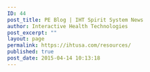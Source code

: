 ```yaml
---
ID: 44
post_title: PE Blog | IHT Spirit System News
author: Interactive Health Technologies
post_excerpt: ""
layout: page
permalink: https://ihtusa.com/resources/
published: true
post_date: 2015-04-14 10:13:18
---
```

<div id="pl-44"  class="panel-layout" ><div id="pg-44-0"  class="panel-grid panel-no-style"  data-style="{&quot;background_display&quot;:&quot;tile&quot;,&quot;cell_alignment&quot;:&quot;flex-start&quot;}" ><div id="pgc-44-0-0"  class="panel-grid-cell"  data-weight="1" ><div id="panel-44-0-0-0" class="so-panel widget panel-first-child panel-last-child" data-index="0" data-style="{&quot;background_display&quot;:&quot;tile&quot;,&quot;featured_widgets&quot;:&quot;&quot;,&quot;bigger_title&quot;:&quot;&quot;}" ></div></div></div></div>

<style type="text/css" class="panels-style" data-panels-style-for-post="44">@import url(https://ihtusa.com/wp-content/plugins/siteorigin-panels/css/front-flex.css); #pgc-44-0-0 { width:100%;width:calc(100% - ( 0 * 30px ) ) } #pl-44 .so-panel { margin-bottom:30px } #pl-44 .so-panel:last-child { margin-bottom:0px } #pg-44-0.panel-no-style, #pg-44-0.panel-has-style > .panel-row-style { -webkit-align-items:flex-start;align-items:flex-start } @media (max-width:780px){ #pg-44-0.panel-no-style, #pg-44-0.panel-has-style > .panel-row-style { -webkit-flex-direction:column;-ms-flex-direction:column;flex-direction:column } #pg-44-0 .panel-grid-cell { margin-right:0 } #pg-44-0 .panel-grid-cell { width:100% } #pl-44 .panel-grid-cell { padding:0 } #pl-44 .panel-grid .panel-grid-cell-empty { display:none } #pl-44 .panel-grid .panel-grid-cell-mobile-last { margin-bottom:0px }  } </style>